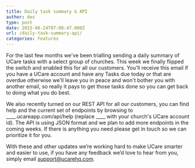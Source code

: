 ```yaml
---
title: Daily task summary & API
author: des
type: post
date: 2015-06-24T07:08:47.000Z
url: /daily-task-summary-api/
categories: Features
---
```


For the last few months we've been trialling sending a daily summary of UCare tasks with a select group of churches. This week we finally flipped the switch and enabled this for all our customers. You'll receive this email if you have a UCare account and have any Tasks due today or that are overdue otherwise we'll leave you in peace and won't bother you with another email, so really it pays to get those tasks done so you can get back to doing what you do best.

We also recently turned on our REST API for all our customers, you can find help and the current set of endpoints by browsing to \_\_\_\_.ucareapp.com/api/help (replace \_\_\_\_ with your church's UCare account id). The API is using JSON format and we plan to add more endpoints in the coming weeks. If there is anything you need please get in touch so we can prioritize it for you.

With these and other updates we’re working hard to make UCare smarter and easier to use, if you have any feedback we’d love to hear from you, simply email support@ucarehq.com.
